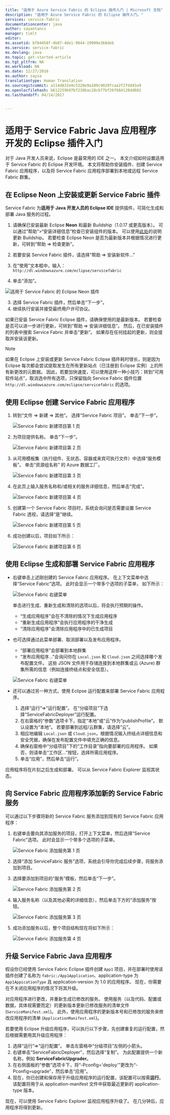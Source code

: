 ```yaml
---
title: "适用于 Azure Service Fabric 的 Eclipse 插件入门 | Microsoft 文档"
description: "适用于 Azure Service Fabric 的 Eclipse 插件入门。"
services: service-fabric
documentationcenter: java
author: sayantancs
manager: timlt
editor: 
ms.assetid: bf84458f-4b87-4de1-9844-19909e368deb
ms.service: service-fabric
ms.devlang: java
ms.topic: get-started-article
ms.tgt_pltfrm: NA
ms.workload: NA
ms.date: 12/27/2016
ms.author: saysa
translationtype: Human Translation
ms.sourcegitcommit: a114d832e9c5320e9a109c9020fcaa2f2fdd43a9
ms.openlocfilehash: b612259b97bf238bac28cb77bf26f684128dd882
ms.lasthandoff: 04/14/2017


---
```


# <a name="getting-started-with-eclipse-plugin-for-service-fabric-java-application-development"></a>适用于 Service Fabric Java 应用程序开发的 Eclipse 插件入门
对于 Java 开发人员来说，Eclipse 是最常用的 IDE 之一。 本文介绍如何设置适用于 Service Fabric 的 Eclipse 开发环境。 本文将帮助你安装插件、创建 Service Fabric 应用程序，以及将 Service Fabric 应用程序部署到本地或远程 Service Fabric 群集。

## <a name="install-or-update-service-fabric-plugin-on-eclipse-neon"></a>在 Eclipse Neon 上安装或更新 Service Fabric 插件
Service Fabric 为**适用于 Java 开发人员的 Eclipse IDE** 提供插件，可简化生成和部署 Java 服务的过程。

1. 请确保已安装最新 Eclipse **Neon** 和最新 Buildship（1.0.17 或更高版本）。 可以通过“帮助”>“安装详细信息”检查已安装组件的版本。 可以使用[此处][buildship-update]的说明更新 Buildship。 若要检查 Eclipse Neon 是否为最新版本并根据情况进行更新，可转到“帮助 => 检查更新”。

2. 若要安装 Service Fabric 插件，请选择“帮助 => 安装新软件...”
  1. 在“使用”文本框中，输入：``http://dl.windowsazure.com/eclipse/servicefabric``
  2. 单击“添加”。

  ![适用于 Service Fabric 的 Eclipse Neon 插件][sf-eclipse-plugin-install]

  3. 选择 Service Fabric 插件，然后单击“下一步”。
  4. 继续执行安装并接受最终用户许可协议。

如果已安装 Service Fabric Eclipse 插件，请确保使用的是最新版本。 若要检查是否可以进一步进行更新，可转到“帮助 => 安装详细信息”。 然后，在已安装插件的列表中搜索 Service Fabric 并单击“更新”。 如果存在任何挂起的更新，则会提取并安装该更新。

> [!NOTE]
> 如果在 Eclipse 上安装或更新 Service Fabric Eclipse 插件耗时很长，则是因为 Eclipse 每次都会尝试提取发生在所有更新站点（已注册到 Eclipse 实例）上的所有新更改的元数据。 因此，若要加快速度，可以使用这样一种小技巧：转到“可用软件站点”，取消选中所有选项，只保留指向 Service Fabric 插件位置 `http://dl.windowsazure.com/eclipse/servicefabric` 的选项。
>

## <a name="create-service-fabric-application-using-eclipse"></a>使用 Eclipse 创建 Service Fabric 应用程序

1. 转到“文件 => 新建 => 其他”。 选择“Service Fabric 项目”。 单击“下一步”。

    ![Service Fabric 新建项目第 1 页][create-application/p1]

2. 为项目提供名称。 单击“下一步”。

    ![Service Fabric 新建项目第 2 页][create-application/p2]

3. 从可用模板集（执行组件、无状态、容器或来宾可执行文件）中选择“服务模板”。 单击“资源组名称” 的 Azure 数据工厂。

    ![Service Fabric 新建项目第 3 页][create-application/p3]

4. 在此页上输入服务名称和/或相关的服务详细信息，然后单击“完成”。

    ![Service Fabric 新建项目第 4 页][create-application/p4]

5. 创建第一个 Service Fabric 项目时，系统会询问是否需要设置 Service Fabric 透视，请选择“是”继续。

    ![Service Fabric 新建项目第 5 页][create-application/p5]

6. 成功创建以后，项目如下所示：

    ![Service Fabric 新建项目第 6 页][create-application/p6]

## <a name="build-and-deploy-the-service-fabric-application-using-eclipse"></a>使用 Eclipse 生成和部署 Service Fabric 应用程序

* 右键单击上述刚创建的 Service Fabric 应用程序。 在上下文菜单中选择“Service Fabric”选项。 此时会显示一个带多个选项的子菜单， 如下所示：

    ![Service Fabric 右键菜单][publish/RightClick]

  单击进行生成、重新生成和清除的选项以后，将会执行预期的操作。
  - “生成应用程序”会在不清除的情况下生成应用程序
  - “重新生成应用程序”会执行应用程序的干净生成
  - “清除应用程序”会清除应用程序中的已生成项目


* 也可选择通过此菜单部署、取消部署以及发布应用程序。
  - “部署应用程序”会部署到本地群集
  - “发布应用程序...”会询问你在 ``Local.json`` 和 ``Cloud.json`` 之间选择哪个发布配置文件。 这些 JSON 文件用于存储连接到本地群集或云 (Azure) 群集所需的信息（例如连接终结点和安全信息）。

  ![Service Fabric 右键菜单][publish/Publish]

* 还可以通过另一种方式，使用 Eclipse 运行配置来部署 Service Fabric 应用程序。

  1. 选择“运行”=>“运行配置”。 在“分级项目”下选择“ServiceFabricDeployer”运行配置。
  2. 在右窗格的“参数”选项卡下，指定“本地”或“云”作为“publishProfile”。 默认设置为“本地”。 若要部署到远程/云群集，请选择“云”。
  3. 相应地编辑 `Local.json` 或 `Cloud.json`，根据情况输入终结点详细信息和安全凭据，确保在发布配置文件中填充正确的信息。
  4. 确保右窗格中“分级项目”下的“工作目录”指向要部署的应用程序。 如果否，则请单击“工作区...”按钮，选择所需应用程序。
  5. 单击“应用”，然后单击“运行”。

应用程序将在片刻之后生成和部署。 可以从 Service Fabric Explorer 监视其状态。  

## <a name="add-new-service-fabric-service-to-your-service-fabric-application"></a>向 Service Fabric 应用程序添加新的 Service Fabric 服务

可以通过以下步骤将新的 Service Fabric 服务添加到现有的 Service Fabric 应用程序：

1. 右键单击要向其添加服务的项目，打开上下文菜单，然后选择“Service Fabric”选项。 此时会显示一个带多个选项的子菜单。

    ![Service Fabric 添加服务第 1 页][add-service/p1]

2. 选择“添加 ServiceFabric 服务”选项，系统会引导你完成后续步骤，将服务添加到项目。
3. 选择要添加到项目的“服务”模板，然后单击“下一步”。

    ![Service Fabric 添加服务第 2 页][add-service/p2]

4. 输入服务名称（以及其他必需的详细信息），然后单击下方的“添加服务”按钮。  

    ![Service Fabric 添加服务第 3 页][add-service/p3]

5. 成功添加服务以后，整个项目结构现在将如下所示：

    ![Service Fabric 添加服务第 4 页][add-service/p4]

## <a name="upgrade-your-service-fabric-java-application"></a>升级 Service Fabric Java 应用程序

假设你已经使用 Service Fabric Eclipse 插件创建 ``App1`` 项目，并在部署时使用该插件创建了名称为 ``fabric:/App1Application``、application-type 为 ``App1AppicationType`` 且 application-version 为 1.0 的应用程序。 现在，你需要在不关闭应用程序的情况下将其升级。

对应用程序进行更改，并重新生成已修改的服务。  使用服务（以及代码、配置或数据，具体视需要而定）的更新版本更新已修改服务的清单文件 (``ServiceManifest.xml``)。 此外，使用应用程序的更新版本号和已修改的服务来修改应用程序的清单 (``ApplicationManifest.xml``)。  

若要使用 Eclipse 升级应用程序，可以执行以下步骤，先创建重复的运行配置，然后根据需要用其升级应用程序：
1. 选择“运行”=>“运行配置”。 单击左窗格中“分级项目”左侧的小箭头。
2. 右键单击“ServiceFabricDeployer”，然后选择“复制”。 为此配置提供一个新名称，例如 **ServiceFabricUpgrader**。
3. 在右侧面板的“参数”选项卡下，将“-Pconfig='deploy'”更改为“-Pconfig=upgrade”，然后单击“应用”。
4. 现在，你已创建和保存用于升级应用程序的运行配置，该配置可以按需**运行**。 该配置将用于从 application-manifest 文件中获取最近更新的 application-type 版本。

现在，可以使用 Service Fabric Explorer 监视应用程序升级了。 在几分钟后，应用程序将得到更新。

<!-- Images -->

[sf-eclipse-plugin-install]: ./media/service-fabric-get-started-mac/sf-eclipse-plugin-install.png

[create-application/p1]:./media/service-fabric-get-started-eclipse/create-application/p1.png
[create-application/p2]:./media/service-fabric-get-started-eclipse/create-application/p2.png
[create-application/p3]:./media/service-fabric-get-started-eclipse/create-application/p3.png
[create-application/p4]:./media/service-fabric-get-started-eclipse/create-application/p4.png
[create-application/p5]:./media/service-fabric-get-started-eclipse/create-application/p5.png
[create-application/p6]:./media/service-fabric-get-started-eclipse/create-application/p6.png

[publish/Publish]: ./media/service-fabric-get-started-eclipse/publish/Publish.png
[publish/RightClick]: ./media/service-fabric-get-started-eclipse/publish/RightClick.png

[add-service/p1]: ./media/service-fabric-get-started-eclipse/add-service/p1.png
[add-service/p2]: ./media/service-fabric-get-started-eclipse/add-service/p2.png
[add-service/p3]: ./media/service-fabric-get-started-eclipse/add-service/p3.png
[add-service/p4]: ./media/service-fabric-get-started-eclipse/add-service/p4.png

<!-- Links -->
[buildship-update]: https://projects.eclipse.org/projects/tools.buildship

